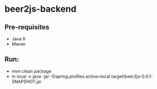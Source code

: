 # beer2js-backend
## Pre-requisites
- Java 8 
- Maven
## Run:
- mvn clean package
- in local -> java -jar -Dspring.profiles.active=local target\beer2js-0.0.1-SNAPSHOT.jar

